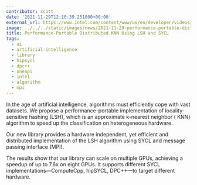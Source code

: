 ```yaml
---
contributor: scott
date: '2021-11-29T12:10:39.251000+00:00'
external_url: https://www.intel.com/content/www/us/en/developer/videos/performance-portable-distributed-k-nn-lsh-sycl.html
image: ../../../static/images/news/2021-11-29-performance-portable-distributed-knn-using-lsh-and-sycl.webp
title: Performance-Portable Distributed KNN Using LSH and SYCL
tags:
  - ai
  - artificial-intelligence
  - library
  - hipsycl
  - dpc++
  - oneapi
  - intel
  - algorithm
  - mpi
---
```


In the age of artificial intelligence, algorithms must efficiently cope with vast datasets. We propose a
performance-portable implementation of locality-sensitive hashing (LSH), which is an approximate k-nearest neighbor (
KNN) algorithm to speed up the classification on heterogeneous hardware.

Our new library provides a hardware independent, yet efficient and distributed implementation of the LSH algorithm using
SYCL and message passing interface (MPI).

The results show that our library can scale on multiple GPUs, achieving a speedup of up to 7.6x on eight GPUs. It
supports different SYCL implementations—ComputeCpp, hipSYCL, DPC++—to target different hardware.
